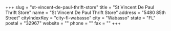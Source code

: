 +++
slug = "st-vincent-de-paul-thrift-store"
title = "St Vincent De Paul Thrift Store"
name = "St Vincent De Paul Thrift Store"
address = "5480 85th Street"
cityIndexKey = "city-fl-wabasso"
city = "Wabasso"
state = "FL"
postal = "32967"
website = ""
phone = ""
fax = ""
+++
